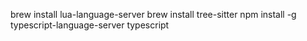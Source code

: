 brew install lua-language-server
brew install tree-sitter
npm install -g typescript-language-server typescript

